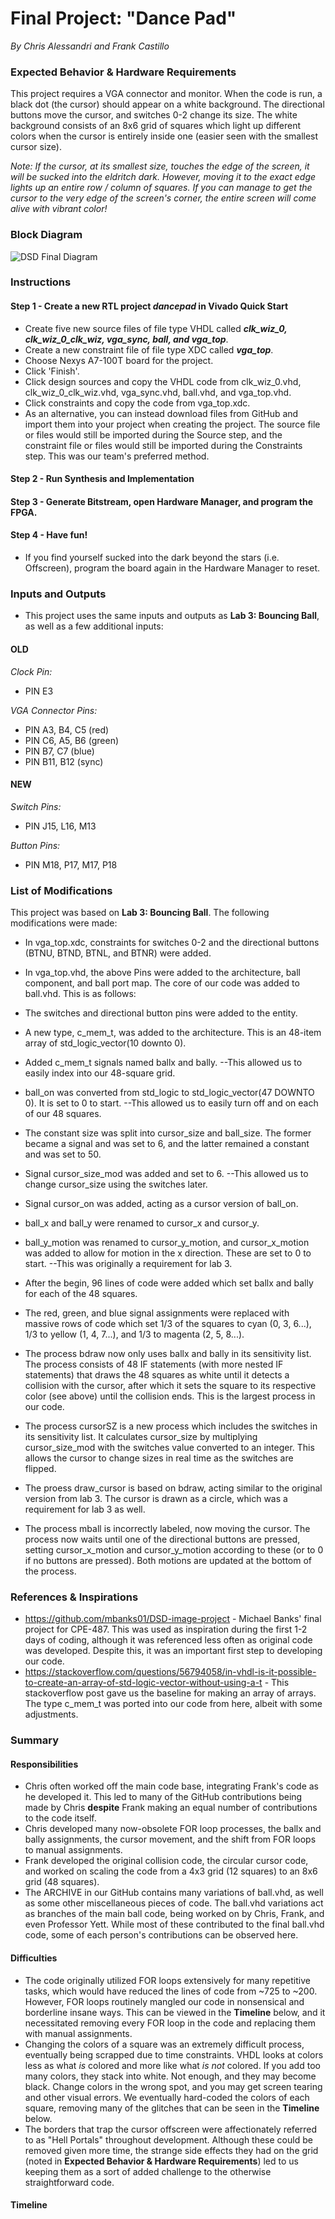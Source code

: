 # Final Project: "Dance Pad"
*By Chris Alessandri and Frank Castillo*
### Expected Behavior & Hardware Requirements

This project requires a VGA connector and monitor. When the code is run, a black dot (the cursor) should appear on a white background. The directional buttons move the cursor, and switches 0-2 change its size. The white background consists of an 8x6 grid of squares which light up different colors when the cursor is entirely inside one (easier seen with the smallest cursor size).

*Note: If the cursor, at its smallest size, touches the edge of the screen, it will be sucked into the eldritch dark. However, moving it to the exact edge lights up an entire row / column of squares. If you can manage to get the cursor to the very edge of the screen's corner, the entire screen will come alive with vibrant color!*

### Block Diagram
![DSD Final Diagram](https://github.com/Cowlord3001/Digital-System-Design/assets/39775736/85e00fe9-52b0-42df-a181-3c0ba23e6f85)

### Instructions
#### Step 1 - Create a new RTL project *dancepad* in Vivado Quick Start
- Create five new source files of file type VHDL called ***clk_wiz_0, clk_wiz_0_clk_wiz, vga_sync, ball, and vga_top***.
- Create a new constraint file of file type XDC called ***vga_top***.
- Choose Nexys A7-100T board for the project.
- Click 'Finish'.
- Click design sources and copy the VHDL code from clk_wiz_0.vhd, clk_wiz_0_clk_wiz.vhd, vga_sync.vhd, ball.vhd, and vga_top.vhd.
- Click constraints and copy the code from vga_top.xdc.
- As an alternative, you can instead download files from GitHub and import them into your project when creating the project. The source file or files would still be imported during the Source step, and the constraint file or files would still be imported during the Constraints step. This was our team's preferred method.
#### Step 2 - Run Synthesis and Implementation
#### Step 3 - Generate Bitstream, open Hardware Manager, and program the FPGA.
#### Step 4 - Have fun!
- If you find yourself sucked into the dark beyond the stars (i.e. Offscreen), program the board again in the Hardware Manager to reset.

### Inputs and Outputs
- This project uses the same inputs and outputs as **Lab 3: Bouncing Ball**, as well as a few additional inputs:
#### OLD

*Clock Pin:*
- PIN E3

*VGA Connector Pins:*
- PIN A3, B4, C5  (red)
- PIN C6, A5, B6  (green)
- PIN B7, C7      (blue)
- PIN B11, B12    (sync)

#### NEW

*Switch Pins:*
- PIN J15, L16, M13

*Button Pins:*
- PIN M18, P17, M17, P18

### List of Modifications

This project was based on **Lab 3: Bouncing Ball**. The following modifications were made:
- In vga_top.xdc, constraints for switches 0-2 and the directional buttons (BTNU, BTND, BTNL, and BTNR) were added.
- In vga_top.vhd, the above Pins were added to the architecture, ball component, and ball port map.
The core of our code was added to ball.vhd. This is as follows:
- The switches and directional button pins were added to the entity.
- A new type, c_mem_t, was added to the architecture. This is an 48-item array of std_logic_vector(10 downto 0).
- Added c_mem_t signals named ballx and bally. --This allowed us to easily index into our 48-square grid.
- ball_on was converted from std_logic to std_logic_vector(47 DOWNTO 0). It is set to 0 to start. --This allowed us to easily turn off and on each of our 48 squares.
- The constant size was split into cursor_size and ball_size. The former became a signal and was set to 6, and the latter remained a constant and was set to 50.
- Signal cursor_size_mod was added and set to 6. --This allowed us to change cursor_size using the switches later.
- Signal cursor_on was added, acting as a cursor version of ball_on.
- ball_x and ball_y were renamed to cursor_x and cursor_y.
- ball_y_motion was renamed to cursor_y_motion, and cursor_x_motion was added to allow for motion in the x direction. These are set to 0 to start. --This was originally a requirement for lab 3.

- After the begin, 96 lines of code were added which set ballx and bally for each of the 48 squares.
- The red, green, and blue signal assignments were replaced with massive rows of code which set 1/3 of the squares to cyan (0, 3, 6...), 1/3 to yellow (1, 4, 7...), and 1/3 to magenta (2, 5, 8...).
- The process bdraw now only uses ballx and bally in its sensitivity list. The process consists of 48 IF statements (with more nested IF statements) that draws the 48 squares as white until it detects a collision with the cursor, after which it sets the square to its respective color (see above) until the collision ends. This is the largest process in our code.
- The process cursorSZ is a new process which includes the switches in its sensitivity list. It calculates cursor_size by multiplying cursor_size_mod with the switches value converted to an integer. This allows the cursor to change sizes in real time as the switches are flipped.
- The proess draw_cursor is based on bdraw, acting similar to the original version from lab 3. The cursor is drawn as a circle, which was a requirement for lab 3 as well.
- The process mball is incorrectly labeled, now moving the cursor. The process now waits until one of the directional buttons are pressed, setting cursor_x_motion and cursor_y_motion according to these (or to 0 if no buttons are pressed). Both motions are updated at the bottom of the process.

### References & Inspirations

- https://github.com/mbanks01/DSD-image-project - Michael Banks' final project for CPE-487. This was used as inspiration during the first 1-2 days of coding, although it was referenced less often as original code was developed. Despite this, it was an important first step to developing our code.
- https://stackoverflow.com/questions/56794058/in-vhdl-is-it-possible-to-create-an-array-of-std-logic-vector-without-using-a-t - This stackoverflow post gave us the baseline for making an array of arrays. The type c_mem_t was ported into our code from here, albeit with some adjustments.

### Summary

#### Responsibilities
- Chris often worked off the main code base, integrating Frank's code as he developed it. This led to many of the GitHub contributions being made by Chris **despite** Frank making an equal number of contributions to the code itself.
- Chris developed many now-obsolete FOR loop processes, the ballx and bally assignments, the cursor movement, and the shift from FOR loops to manual assignments.
- Frank developed the original collision code, the circular cursor code, and worked on scaling the code from a 4x3 grid (12 squares) to an 8x6 grid (48 squares).
- The ARCHIVE in our GitHub contains many variations of ball.vhd, as well as some other miscellaneous pieces of code. The ball.vhd variations act as branches of the main ball code, being worked on by Chris, Frank, and even Professor Yett. While most of these contributed to the final ball.vhd code, some of each person's contributions can be observed here.

#### Difficulties
- The code originally utilized FOR loops extensively for many repetitive tasks, which would have reduced the lines of code from ~725 to ~200. However, FOR loops routinely mangled our code in nonsensical and borderline insane ways. This can be viewed in the **Timeline** below, and it necessitated removing every FOR loop in the code and replacing them with manual assignments.
- Changing the colors of a square was an extremely difficult process, eventually being scrapped due to time constraints. VHDL looks at colors less as what *is* colored and more like what *is not* colored. If you add too many colors, they stack into white. Not enough, and they may become black. Change colors in the wrong spot, and you may get screen tearing and other visual errors. We eventually hard-coded the colors of each square, removing many of the glitches that can be seen in the **Timeline** below.
- The borders that trap the cursor offscreen were affectionately referred to as "Hell Portals" throughout development. Although these could be removed given more time, the strange side effects they had on the grid (noted in **Expected Behavior & Hardware Requirements**) led to us keeping them as a sort of added challenge to the otherwise straightforward code.


#### Timeline
